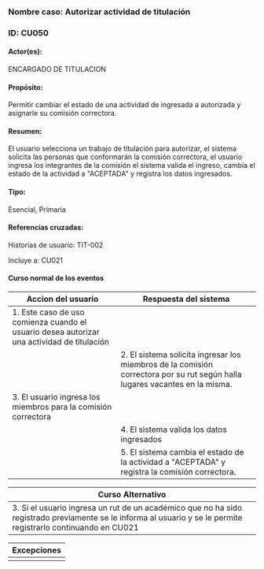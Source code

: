 ### Nombre caso: Autorizar actividad de titulación
### ID: CU050
#### Actor(es):
ENCARGADO DE TITULACION
#### Propósito:
Permitir cambiar el estado de una actividad de ingresada a autorizada y asignarle su comisión correctora.
#### Resumen:
El usuario selecciona un trabajo de titulación para autorizar, el sistema solicita las personas que conformarán la comisión correctora, el usuario ingresa los integrantes de la comisión el sistema valida el ingreso, cambia el estado de la actividad a "ACEPTADA" y registra los datos ingresados.
#### Tipo:
Esencial, Primaria
#### Referencias cruzadas:
Historias de usuario: TIT-002

Incluye a: CU021

#### Curso normal de los eventos
|Accion del usuario | Respuesta del sistema|
|-------------------|----------------------|
|1. Este caso de uso comienza cuando el usuario desea autorizar una actividad de titulación ||
||2. El sistema solicita ingresar los miembros de la comisión correctora por su rut según halla lugares vacantes en la misma.|
|3. El usuario ingresa los miembros para la comisión correctora ||
||4. El sistema valida los datos ingresados|
|| 5. El sistema cambia el estado de la actividad a "ACEPTADA" y registra la comisión correctora. |

|Curso Alternativo|
|-----------------|
|3. Si el usuario ingresa un rut de un académico que no ha sido registrado previamente se le informa al usuario y se le permite registrarlo continuando en CU021|




|Excepciones|
|-----------------|
||
